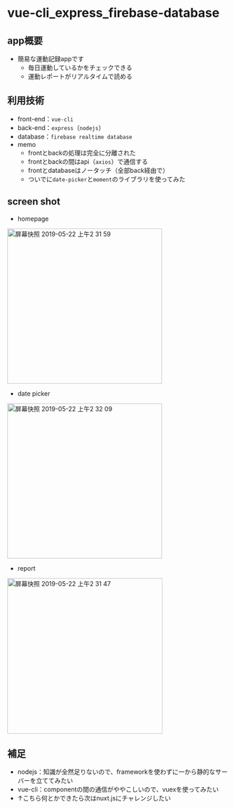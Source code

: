 # vue-cli_express_firebase-database

## app概要
- 簡易な運動記録appです
  - 毎日運動しているかをチェックできる
  - 運動レポートがリアルタイムで読める

## 利用技術
- front-end：`vue-cli`
- back-end：`express`（`nodejs`）
- database：`firebase realtime database`
- memo
  - frontとbackの処理は完全に分離された
  - frontとbackの間はapi（`axios`）で通信する
  - frontとdatabaseはノータッチ（全部back経由で）
  - ついでに`date-picker`と`moment`のライブラリを使ってみた

## screen shot
- homepage
<img width="353" alt="屏幕快照 2019-05-22 上午2 31 59" src="https://user-images.githubusercontent.com/37993440/58120462-43472d00-7c40-11e9-96b8-e70c44121ba0.png">

- date picker
<img width="353" alt="屏幕快照 2019-05-22 上午2 32 09" src="https://user-images.githubusercontent.com/37993440/58120464-45a98700-7c40-11e9-8617-10da3ae8007b.png">

- report
<img width="354" alt="屏幕快照 2019-05-22 上午2 31 47" src="https://user-images.githubusercontent.com/37993440/58120457-404c3c80-7c40-11e9-8b7f-69e3e723cab7.png">

## 補足
- nodejs：知識が全然足りないので、frameworkを使わずに一から静的なサーバーを立ててみたい
- vue-cli：componentの間の通信がややこしいので、vuexを使ってみたい
- ↑こちら何とかできたら次はnuxt.jsにチャレンジしたい
